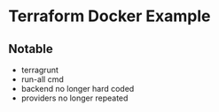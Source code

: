 # Terraform Docker Example

## Notable
- terragrunt
- run-all cmd
- backend no longer hard coded
- providers no longer repeated